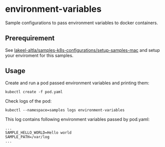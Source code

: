 
# environment-variables

Sample configurations to pass environment variables to docker containers.

## Prerequirement

See [lakeel-altla/samples-k8s-configurations/setup-samples-mac](../setup-samples-mac) and setup your enviroment for this samples.

## Usage

Create and run a pod passed environment variables and printing them:

```
kubectl create -f pod.yaml
```

Check logs of the pod:

```
kubectl --namespace=samples logs environment-variables
```

This log contains following environment variables passed by pod.yaml:

```
...
SAMPLE_HELLO_WORLD=Hello world
SAMPLE_PATH=/var/log
...
```
